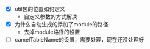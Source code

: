 - [x] util包的位置如何定义
  -  自定义参数的方式解决
- [x] 为什么自动生成的添加了module的路径
  -  去掉module路径的设置
- [ ] camelTableName的设置，需要处理，现在还没处理好
